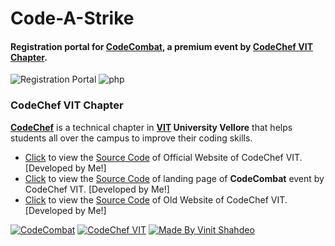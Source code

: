 # Code-A-Strike
#### Registration portal for **[CodeCombat](https://github.com/vinitshahdeo/CodeCombat)**, a premium event by [CodeChef VIT Chapter](https://www.facebook.com/codechefvituniversity/).

![Registration Portal](https://img.shields.io/badge/registration-portal-orange.svg) 
![php](https://img.shields.io/badge/built&nbsp;with-php-lightpurple.svg)

### CodeChef VIT Chapter

**[CodeChef](https://www.facebook.com/codechefvituniversity/)** is a technical chapter in **[VIT](http://vit.ac.in/) University Vellore** that helps students all over the campus to improve their coding skills.

- [Click](https://vinitshahdeo.github.io/CodeChefVIT/) to view the [Source Code](https://github.com/vinitshahdeo/CodeChefVIT) of Official Website of CodeChef VIT. [Developed by Me!]
- [Click](https://vinitshahdeo.github.io/CodeCombat/) to view the [Source Code](https://github.com/vinitshahdeo/CodeCombat) of landing page of **CodeCombat** event by CodeChef VIT. [Developed by Me!]
- [Click](https://vinitshahdeo.github.io/CodeChef-VIT-Website/) to view the [Source Code](https://github.com/vinitshahdeo/CodeChef-VIT-Website) of Old Website of CodeChef VIT. [Developed by Me!]


[![CodeCombat](https://img.shields.io/badge/Code-Combat-dodgerblue.svg?style=for-the-badge)](https://vinitshahdeo.github.io/CodeCombat/) [![CodeChef VIT](https://img.shields.io/badge/CODECHEF-VIT--VELLORE-teal.svg?style=for-the-badge)](https://www.facebook.com/codechefvituniversity/) [![Made By Vinit Shahdeo](https://img.shields.io/badge/Vinit-Shahdeo-salmon.svg?style=for-the-badge)](https://www.facebook.com/codechefvituniversity/)